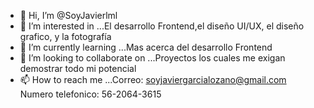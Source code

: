 - 👋 Hi, I’m @SoyJavierlml
- 👀 I’m interested in ...El desarrollo Frontend,el diseño UI/UX, el diseño grafico, y la fotografía
- 🌱 I’m currently learning ...Mas acerca del desarrollo  Frontend
- 💞️ I’m looking to collaborate on ...Proyectos los cuales me exigan demostrar todo mi potencial
- 📫 How to reach me ...Correo: soyjaviergarcialozano@gmail.com  Numero telefonico: 56-2064-3615
